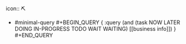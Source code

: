 icon:: ⛏️

- #minimal-query
  #+BEGIN_QUERY
  { :query (and (task NOW LATER DOING IN-PROGRESS TODO WAIT WAITING) [[business info]])
  }
  #+END_QUERY